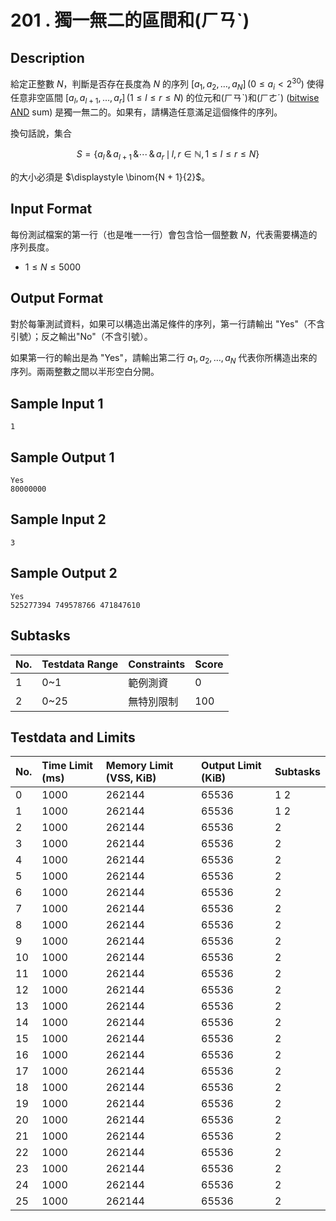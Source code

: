 #  201 . 獨一無二的區間和(ㄏㄢˋ)

## Description

給定正整數 $N$，判斷是否存在長度為 $N$ 的序列 $\left[a_1, a_2, \ldots, a_N\right] \, (0 \leq a_i < 2^ {30})$ 使得任意非空區間 $\left[a_l, a_{l + 1}, \ldots, a_r\right] \, (1 \leq l \leq r \leq N)$ 的位元和(ㄏㄢˋ)和(ㄏㄜˊ) ([bitwise AND](https://en.wikipedia.org/wiki/Bitwise_operation#XOR) sum) 是獨一無二的。如果有，請構造任意滿足這個條件的序列。

換句話說，集合

$$
S = \left\lbrace a_l \, \& \, a_{l + 1} \, \& \cdots \, \& \, a_r \, \mid \, l, r \in \mathbb{N}, 1 \leq l \leq r \leq N\right\rbrace
$$

的大小必須是 $\displaystyle \binom{N + 1}{2}$。

## Input Format

每份測試檔案的第一行（也是唯一一行）會包含恰一個整數 $N$，代表需要構造的序列長度。

- $1\le N \le 5000$

## Output Format

對於每筆測試資料，如果可以構造出滿足條件的序列，第一行請輸出 "Yes"（不含引號）；反之輸出"No"（不含引號）。

如果第一行的輸出是為 "Yes"，請輸出第二行 $a_1, a_2, \ldots, a_N$ 代表你所構造出來的序列。兩兩整數之間以半形空白分開。

## Sample Input 1

```
1
```

## Sample Output 1

```
Yes
80000000
```

## Sample Input 2

```
3
```

## Sample Output 2

```
Yes
525277394 749578766 471847610
```

## Subtasks

| No.  | Testdata Range | Constraints | Score |
| :--- | :------------- | :---------- | :---- |
| 1    | 0~1            | 範例測資    | 0     |
| 2    | 0~25           | 無特別限制  | 100   |

## Testdata and Limits

| No.  | Time Limit (ms) | Memory Limit (VSS, KiB) | Output Limit (KiB) | Subtasks |
| :--- | :-------------- | :---------------------- | :----------------- | :------- |
| 0    | 1000            | 262144                  | 65536              | 1 2      |
| 1    | 1000            | 262144                  | 65536              | 1 2      |
| 2    | 1000            | 262144                  | 65536              | 2        |
| 3    | 1000            | 262144                  | 65536              | 2        |
| 4    | 1000            | 262144                  | 65536              | 2        |
| 5    | 1000            | 262144                  | 65536              | 2        |
| 6    | 1000            | 262144                  | 65536              | 2        |
| 7    | 1000            | 262144                  | 65536              | 2        |
| 8    | 1000            | 262144                  | 65536              | 2        |
| 9    | 1000            | 262144                  | 65536              | 2        |
| 10   | 1000            | 262144                  | 65536              | 2        |
| 11   | 1000            | 262144                  | 65536              | 2        |
| 12   | 1000            | 262144                  | 65536              | 2        |
| 13   | 1000            | 262144                  | 65536              | 2        |
| 14   | 1000            | 262144                  | 65536              | 2        |
| 15   | 1000            | 262144                  | 65536              | 2        |
| 16   | 1000            | 262144                  | 65536              | 2        |
| 17   | 1000            | 262144                  | 65536              | 2        |
| 18   | 1000            | 262144                  | 65536              | 2        |
| 19   | 1000            | 262144                  | 65536              | 2        |
| 20   | 1000            | 262144                  | 65536              | 2        |
| 21   | 1000            | 262144                  | 65536              | 2        |
| 22   | 1000            | 262144                  | 65536              | 2        |
| 23   | 1000            | 262144                  | 65536              | 2        |
| 24   | 1000            | 262144                  | 65536              | 2        |
| 25   | 1000            | 262144                  | 65536              | 2        |